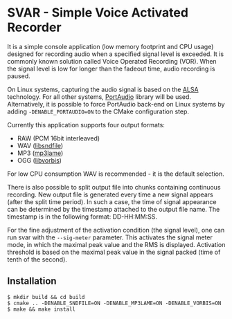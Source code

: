 SVAR - Simple Voice Activated Recorder
======================================

It is a simple console application (low memory footprint and CPU usage) designed for recording
audio when a specified signal level is exceeded. It is commonly known solution called Voice
Operated Recording (VOR). When the signal level is low for longer than the fadeout time, audio
recording is paused.

On Linux systems, capturing the audio signal is based on the [ALSA](http://www.alsa-project.org/)
technology. For all other systems, [PortAudio](http://www.portaudio.com/) library will be used.
Alternatively, it is possible to force PortAudio back-end on Linux systems by adding
`-DENABLE_PORTAUDIO=ON` to the CMake configuration step.

Currently this application supports four output formats:
- RAW (PCM 16bit interleaved)
- WAV ([libsndfile](http://www.mega-nerd.com/libsndfile/))
- MP3 ([mp3lame](http://lame.sourceforge.net/))
- OGG ([libvorbis](http://www.xiph.org/vorbis/))

For low CPU consumption WAV is recommended - it is the default selection.

There is also possible to split output file into chunks containing continuous recording. New
output file is generated every time a new signal appears (after the split time period). In such a
case, the time of signal appearance can be determined by the timestamp attached to the output file
name. The timestamp is in the following format: DD-HH:MM:SS.

For the fine adjustment of the activation condition (the signal level), one can run svar with the
`--sig-meter` parameter. This activates the signal meter mode, in which the maximal peak value and
the RMS is displayed. Activation threshold is based on the maximal peak value in the signal
packed (time of tenth of the second).

Installation
------------

	$ mkdir build && cd build
	$ cmake .. -DENABLE_SNDFILE=ON -DENABLE_MP3LAME=ON -DENABLE_VORBIS=ON
	$ make && make install
